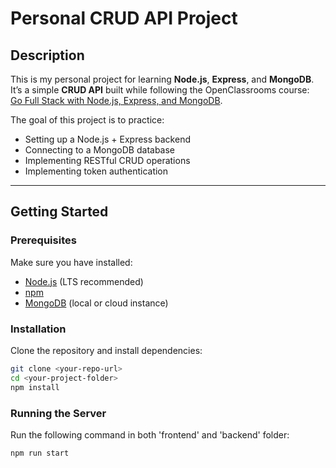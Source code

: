 # Personal CRUD API Project

## Description
This is my personal project for learning **Node.js**, **Express**, and **MongoDB**.  
It’s a simple **CRUD API** built while following the OpenClassrooms course:  
[Go Full Stack with Node.js, Express, and MongoDB](https://openclassrooms.com/en/courses/6390246-passez-au-full-stack-avec-node-js-express-et-mongodb).

The goal of this project is to practice:
- Setting up a Node.js + Express backend  
- Connecting to a MongoDB database  
- Implementing RESTful CRUD operations
- Implementing token authentication  

---

## Getting Started

### Prerequisites
Make sure you have installed:
- [Node.js](https://nodejs.org/) (LTS recommended)  
- [npm](https://www.npmjs.com/)  
- [MongoDB](https://www.mongodb.com/try/download/community) (local or cloud instance)

### Installation
Clone the repository and install dependencies:
```bash
git clone <your-repo-url>
cd <your-project-folder>
npm install
````

### Running the Server
Run the following command in both 'frontend' and 'backend' folder:
```bash
npm run start
````
